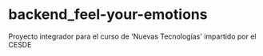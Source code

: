# backend_feel-your-emotions
Proyecto integrador para el curso de 'Nuevas Tecnologías' impartido por el CESDE
